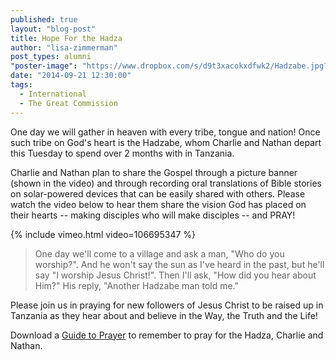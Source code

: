 ```yaml
---
published: true
layout: "blog-post"
title: Hope For the Hadza
author: "lisa-zimmerman"
post_types: alumni
"poster-image": "https://www.dropbox.com/s/d9t3xacokxdfwk2/Hadzabe.jpg?dl=0"
date: "2014-09-21 12:30:00"
tags: 
  - International
  - The Great Commission
---
```


One day we will gather in heaven with every tribe, tongue and nation!  Once such tribe on God's heart is the Hadzabe, whom Charlie and Nathan depart this Tuesday to spend over 2 months with in Tanzania. 

Charlie and Nathan plan to share the Gospel through a picture banner (shown in the video) and through recording oral translations of Bible stories on solar-powered devices that can be easily shared with others.  Please watch the video below to hear them share the vision God has placed on their hearts -- making disciples who will make disciples -- and PRAY!

{% include vimeo.html video=106695347 %}

>One day we'll come to a village and ask a man, "Who do you worship?".  And he won't say the sun as I've heard in the past, but he'll say "I worship Jesus Christ!".  Then I'll ask, "How did you hear about Him?"  His reply, "Another Hadzabe man told me."

Please join us in praying for new followers of Jesus Christ to be raised up in Tanzania as they hear about and believe in the Way, the Truth and the Life!

Download a <a href="https://www.dropbox.com/s/wx5uhe1oehvpi7b/PRAY%20For%20the%20Hadza.pdf?dl=0" target="_blank">Guide to Prayer</a> to remember to pray for the Hadza, Charlie and Nathan.